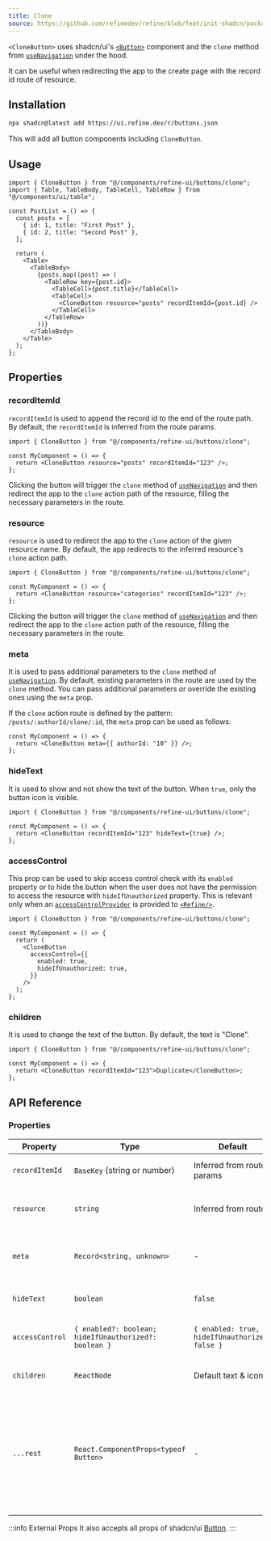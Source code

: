 ```yaml
---
title: Clone
source: https://github.com/refinedev/refine/blob/feat/init-shadcn/packages/refine-ui/registry/new-york/refine-ui/buttons/clone.tsx
---
```


`<CloneButton>` uses shadcn/ui's [`<Button>`](https://ui.shadcn.com/docs/components/button) component and the `clone` method from [`useNavigation`](/docs/routing/hooks/use-navigation) under the hood.

It can be useful when redirecting the app to the create page with the record id route of resource.

## Installation

```bash
npx shadcn@latest add https://ui.refine.dev/r/buttons.json
```

This will add all button components including `CloneButton`.

## Usage

```tsx
import { CloneButton } from "@/components/refine-ui/buttons/clone";
import { Table, TableBody, TableCell, TableRow } from "@/components/ui/table";

const PostList = () => {
  const posts = [
    { id: 1, title: "First Post" },
    { id: 2, title: "Second Post" },
  ];

  return (
    <Table>
      <TableBody>
        {posts.map((post) => (
          <TableRow key={post.id}>
            <TableCell>{post.title}</TableCell>
            <TableCell>
              <CloneButton resource="posts" recordItemId={post.id} />
            </TableCell>
          </TableRow>
        ))}
      </TableBody>
    </Table>
  );
};
```

## Properties

### recordItemId

`recordItemId` is used to append the record id to the end of the route path. By default, the `recordItemId` is inferred from the route params.

```tsx
import { CloneButton } from "@/components/refine-ui/buttons/clone";

const MyComponent = () => {
  return <CloneButton resource="posts" recordItemId="123" />;
};
```

Clicking the button will trigger the `clone` method of [`useNavigation`](/docs/routing/hooks/use-navigation) and then redirect the app to the `clone` action path of the resource, filling the necessary parameters in the route.

### resource

`resource` is used to redirect the app to the `clone` action of the given resource name. By default, the app redirects to the inferred resource's `clone` action path.

```tsx
import { CloneButton } from "@/components/refine-ui/buttons/clone";

const MyComponent = () => {
  return <CloneButton resource="categories" recordItemId="123" />;
};
```

Clicking the button will trigger the `clone` method of [`useNavigation`](/docs/routing/hooks/use-navigation) and then redirect the app to the `clone` action path of the resource, filling the necessary parameters in the route.

### meta

It is used to pass additional parameters to the `clone` method of [`useNavigation`](/docs/routing/hooks/use-navigation). By default, existing parameters in the route are used by the `clone` method. You can pass additional parameters or override the existing ones using the `meta` prop.

If the `clone` action route is defined by the pattern: `/posts/:authorId/clone/:id`, the `meta` prop can be used as follows:

```tsx
const MyComponent = () => {
  return <CloneButton meta={{ authorId: "10" }} />;
};
```

### hideText

It is used to show and not show the text of the button. When `true`, only the button icon is visible.

```tsx
import { CloneButton } from "@/components/refine-ui/buttons/clone";

const MyComponent = () => {
  return <CloneButton recordItemId="123" hideText={true} />;
};
```

### accessControl

This prop can be used to skip access control check with its `enabled` property or to hide the button when the user does not have the permission to access the resource with `hideIfUnauthorized` property. This is relevant only when an [`accessControlProvider`](/docs/authorization/access-control-provider) is provided to [`<Refine/>`](/docs/core/refine-component).

```tsx
import { CloneButton } from "@/components/refine-ui/buttons/clone";

const MyComponent = () => {
  return (
    <CloneButton
      accessControl={{
        enabled: true,
        hideIfUnauthorized: true,
      }}
    />
  );
};
```

### children

It is used to change the text of the button. By default, the text is "Clone".

```tsx
import { CloneButton } from "@/components/refine-ui/buttons/clone";

const MyComponent = () => {
  return <CloneButton recordItemId="123">Duplicate</CloneButton>;
};
```

## API Reference

### Properties

| Property        | Type                                                  | Default                                        | Description                                                                                                             |
| --------------- | ----------------------------------------------------- | ---------------------------------------------- | ----------------------------------------------------------------------------------------------------------------------- |
| `recordItemId`  | `BaseKey` (string or number)                          | Inferred from route params                     | The ID of the record to clone                                                                                           |
| `resource`      | `string`                                              | Inferred from route                            | The resource name or identifier                                                                                         |
| `meta`          | `Record<string, unknown>`                             | -                                              | Additional metadata to pass to the `clone` method                                                                       |
| `hideText`      | `boolean`                                             | `false`                                        | If true, only the icon will be shown                                                                                    |
| `accessControl` | `{ enabled?: boolean; hideIfUnauthorized?: boolean }` | `{ enabled: true, hideIfUnauthorized: false }` | Configures access control behavior                                                                                      |
| `children`      | `ReactNode`                                           | Default text & icon                            | Custom content for the button                                                                                           |
| `...rest`       | `React.ComponentProps<typeof Button>`                 | -                                              | Other props are passed to the underlying shadcn/ui `Button` component (e.g., `variant`, `size`, `className`, `onClick`) |

:::info External Props
It also accepts all props of shadcn/ui [Button](https://ui.shadcn.com/docs/components/button).
:::
